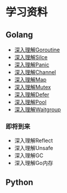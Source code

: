 # 学习资料



## Golang

* [深入理解Goroutine](golang/goroutine.md)
* [深入理解Silce](golang/slice.md)
* [深入理解Panic](golang/panic.md)
* [深入理解Channel](golang/channel.md)
* [深入理解Map](golang/map.md)
* [深入理解Mutex](golang/mutex.md)
* [深入理解Defer](golang/defer.md)
* [深入理解Pool](golang/pool.md)
* [深入理解Waitgroup](golang/waitgroup.md)

### 即将到来
* 深入理解Reflect
* 深入理解Unsafe
* 深入理解GC
* 深入理解Go内存

## Python
